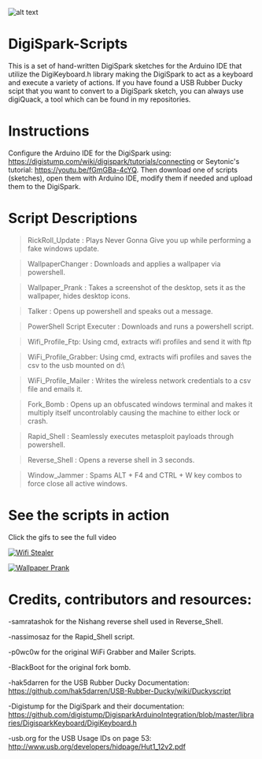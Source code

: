 ![alt text](https://cdn.instructables.com/FKP/MAA2/HH2VJNW1/FKPMAA2HH2VJNW1.MEDIUM.jpg "The DigiSpark")

# DigiSpark-Scripts
This is a set of hand-written DigiSpark sketches for the Arduino IDE that utilize the DigiKeyboard.h library making the DigiSpark to act as a keyboard and execute a variety of actions. If you have found a USB Rubber Ducky scipt that you want to convert to a DigiSpark sketch, you can always use digiQuack, a tool which can be found in my repositories.

# Instructions
Configure the Arduino IDE for the DigiSpark using: https://digistump.com/wiki/digispark/tutorials/connecting or Seytonic's tutorial: https://youtu.be/fGmGBa-4cYQ. Then download one of scripts (sketches), open them with Arduino IDE, modify them if needed and upload them to the DigiSpark.

# Script Descriptions
>RickRoll_Update : Plays Never Gonna Give you up while performing a fake windows update.

>WallpaperChanger : Downloads and applies a wallpaper via powershell.

>Wallpaper_Prank : Takes a screenshot of the desktop, sets it as the wallpaper, hides desktop icons.

>Talker : Opens up powershell and speaks out a message.

>PowerShell Script Executer : Downloads and runs a powershell script.

>Wifi_Profile_Ftp: Using cmd, extracts wifi profiles and send it with ftp

>WiFi_Profile_Grabber: Using cmd, extracts wifi profiles and saves the csv to the usb mounted on d:\

>WiFi_Profile_Mailer : Writes the wireless network credentials to a csv file and emails it.

>Fork_Bomb : Opens up an obfuscated windows terminal and makes it multiply itself uncontrolably causing the machine to either lock or crash.

>Rapid_Shell : Seamlessly executes metasploit payloads through powershell.

>Reverse_Shell : Opens a reverse shell in 3 seconds.

>Window_Jammer : Spams ALT + F4 and CTRL + W key combos to force close all active windows.

# See the scripts in action

Click the gifs to see the full video

[![Wifi Stealer](https://j.gifs.com/N9KP5v.gif)](https://www.youtube.com/watch?v=b5E0u4qNH4s)

[![Wallpaper Prank](https://j.gifs.com/32r7ER.gif)](https://www.youtube.com/watch?v=yHPRZnpxvks)

# Credits, contributors and resources:

-samratashok for the Nishang reverse shell used in Reverse_Shell.

-nassimosaz for the Rapid_Shell script.

-p0wc0w for the original WiFi Grabber and Mailer Scripts.

-BlackBoot for the original fork bomb.

-hak5darren for the USB Rubber Ducky Documentation: https://github.com/hak5darren/USB-Rubber-Ducky/wiki/Duckyscript

-Digistump for the DigiSpark and their documentation: https://github.com/digistump/DigisparkArduinoIntegration/blob/master/libraries/DigisparkKeyboard/DigiKeyboard.h

-usb.org for the USB Usage IDs on page 53: http://www.usb.org/developers/hidpage/Hut1_12v2.pdf

